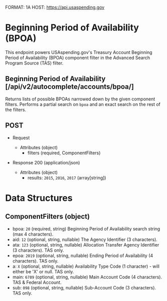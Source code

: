 FORMAT: 1A
HOST: https://api.usaspending.gov

# Beginning Period of Availability (BPOA)

This endpoint powers USAspending.gov's Treasury Account Beginning Period of Availability (BPOA) component filter in the Advanced Search Program Source (TAS) filter.

## Beginning Period of Availability [/api/v2/autocomplete/accounts/bpoa/]

Returns lists of possible BPOAs narrowed down by the given component filters. Performs a partial search on `bpoa` and an exact search on the rest of the filters.

## POST
+ Request
    + Attributes (object)
        + filters (required, ComponentFilters)

+ Response 200 (application/json)
    + Attributes (object)
        + results: `2015`, `2016`, `2017` (array[string])

# Data Structures

## ComponentFilters (object)
+ bpoa: `20` (required, string)
    Beginning Period of Availability search string (max 4 characters).
+ aid: `12` (optional, string, nullable)
    The Agency Identifier (3 characters).
+ ata: `123` (optional, string, nullable)
    Allocation Transfer Agency Identifier (3 characters). TAS only.
+ epoa: `2019` (optional, string, nullable)
    Ending Period of Availability (4 characters). TAS only.
+ a: `X` (optional, string, nullable)
    Availability Type Code (1 character) - will either be 'X' or null. TAS only.
+ main: `6789` (optional, string, nullable)
    Main Account Code (4 characters). TAS & Federal Account.
+ sub: `098` (optional, string, nullable)
    Sub-Account Code (3 characters). TAS only.
